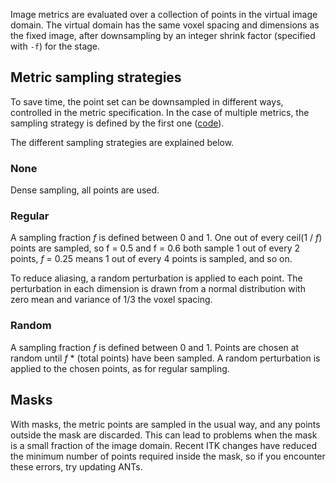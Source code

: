 Image metrics are evaluated over a collection of points in the virtual image domain. The virtual domain has the same voxel spacing and dimensions as the fixed image, after downsampling by an integer shrink factor (specified with `-f`) for the stage.

## Metric sampling strategies

To save time, the point set can be downsampled in different ways, controlled in the metric specification. In the case of multiple metrics, the sampling strategy is defined by the first one ([code](https://github.com/ANTsX/ANTs/blob/9bc1866a758c2c7b6da463566edc3cdaed65a829/Examples/itkantsRegistrationHelper.hxx#L1284-L1309)).

The different sampling strategies are explained below.


###  None

Dense sampling, all points are used.


###  Regular

A sampling fraction *f* is defined between 0 and 1. One out of every ceil(1  / _f_) points are sampled, so f = 0.5 and f = 0.6 both sample 1 out of every 2 points, *f* = 0.25 means 1 out of every 4 points is sampled, and so on.

To reduce aliasing, a random perturbation is applied to each point. The perturbation in each dimension is drawn from a normal distribution with zero mean and variance of 1/3 the voxel spacing.


###  Random

A sampling fraction *f* is defined between 0 and 1. Points are chosen at random until _f_ * (total points) have been sampled. A random perturbation is applied to the chosen points, as for regular sampling.


## Masks

With masks, the metric points are sampled in the usual way, and any points outside the mask are discarded. This can lead to problems when the mask is a small fraction of the image domain. Recent ITK changes have reduced the minimum number of points required inside the mask, so if you encounter these errors, try updating ANTs.